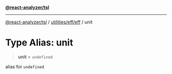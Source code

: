 [**@react-analyzer/tsl**](../../../../README.md)

***

[@react-analyzer/tsl](../../../../README.md) / [utilities/eff/eff](../README.md) / unit

# Type Alias: unit

> **unit** = `undefined`

alias for `undefined`
